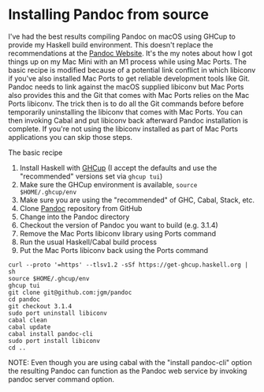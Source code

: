 
# Installing Pandoc from source

I've had the best results compiling Pandoc on macOS using GHCup to provide my Haskell build environment.  This doesn't replace the recommendations at the [Pandoc Website](https://pandoc.org). It's the my notes about how I got things up on my Mac Mini with an M1 process while using Mac Ports. The basic recipe is modified because of a potential link conflict in which libiconv if you've also installed Mac Ports to get reliable development tools like Git. Pandoc needs to link against the macOS supplied libiconv but Mac Ports also provides this and the Git that comes with Mac Ports relies on the Mac Ports libiconv. The trick then is to do all the Git commands before 
before temporarily uninstalling the libiconv that comes with Mac Ports. You can then invoking Cabal and put libiconv back afterward Pandoc installation is complete. If you're not using the libiconv installed as part of Mac Ports applications you can skip those steps.

The basic recipe

1. Install Haskell with [GHCup](https://www.haskell.org/ghcup/) (I accept the defaults and use the "recommended" versions set via `ghcup tui`)
2. Make sure the GHCup environment is available, `source $HOME/.ghcup/env`
3. Make sure you are using the "recommended" of GHC, Cabal, Stack, etc.
4. Clone [Pandoc](https://github.com/jgm/pandoc) repository from GitHub
5. Change into the Pandoc directory
6. Checkout the version of Pandoc you want to build (e.g. 3.1.4)
7. Remove the Mac Ports libiconv library using Ports command
8. Run the usual Haskell/Cabal build process
9. Put the Mac Ports libiconv back using the Ports command


~~~
curl --proto '=https' --tlsv1.2 -sSf https://get-ghcup.haskell.org | sh
source $HOME/.ghcup/env
ghcup tui
git clone git@github.com:jgm/pandoc
cd pandoc
git checkout 3.1.4
sudo port uninstall libiconv
cabal clean
cabal update
cabal install pandoc-cli
sudo port install libiconv
cd ..
~~~

NOTE: Even though you are using cabal with the "install pandoc-cli" option the resulting Pandoc can function as the Pandoc web service by invoking pandoc server command option.

